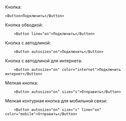 Кнопка:

    <Button>Подключить</Button>
		
Кнопка обводкой: 

		<Button line="on">Подключить</Button>
		
Кнопка с автодлиной:		

		<Button autosize="on">Подключить</Button>
		
Кнопка с автодлиной для интернета:		

		<Button autosize="on" color="internet">Подключить интернет</Button>		
		
Мелкая кнопка:		

		<Button autosize="on" size="s">Отправить</Button>	
		
Мелкая контурная кнопка для мобильной связи:		

		<Button autosize="on" size="s" line="on" color="mobile">Отправить</Button>			